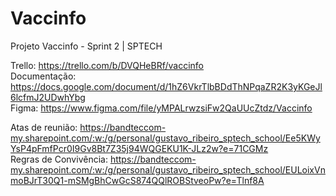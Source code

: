 # Vaccinfo
Projeto Vaccinfo - Sprint 2 | SPTECH


Trello: https://trello.com/b/DVQHeBRf/vaccinfo <br>
Documentação: https://docs.google.com/document/d/1hZ6VkrTlbBDdThNPqaZR2K3yKGeJl6lcfmJ2UDwhYbg <br>
Figma: https://www.figma.com/file/yMPALrwzsiFw2QaUUcZtdz/Vaccinfo <br>


Atas de reunião: https://bandteccom-my.sharepoint.com/:w:/g/personal/gustavo_ribeiro_sptech_school/Ee5KWyYsP4pFmfPcr0I9Gv8Bt7Z35j94WQGEKU1K-JLz2w?e=71CGMz <br>
Regras de Convivência: https://bandteccom-my.sharepoint.com/:w:/g/personal/gustavo_ribeiro_sptech_school/EULoixVnmoBJrT30Q1-mSMgBhCwGcS874QQlROBStveoPw?e=Tlnf8A <br>
